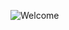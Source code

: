 ![Welcome](https://user-images.githubusercontent.com/114512729/225712887-e997aa10-a274-4645-88f3-8df5d8cbb62e.png)
